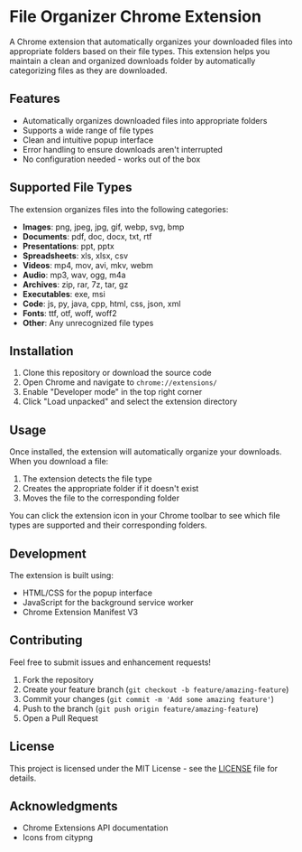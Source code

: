# File Organizer Chrome Extension

A Chrome extension that automatically organizes your downloaded files into appropriate folders based on their file types. This extension helps you maintain a clean and organized downloads folder by automatically categorizing files as they are downloaded.

## Features

- Automatically organizes downloaded files into appropriate folders
- Supports a wide range of file types
- Clean and intuitive popup interface
- Error handling to ensure downloads aren't interrupted
- No configuration needed - works out of the box

## Supported File Types

The extension organizes files into the following categories:

- **Images**: png, jpeg, jpg, gif, webp, svg, bmp
- **Documents**: pdf, doc, docx, txt, rtf
- **Presentations**: ppt, pptx
- **Spreadsheets**: xls, xlsx, csv
- **Videos**: mp4, mov, avi, mkv, webm
- **Audio**: mp3, wav, ogg, m4a
- **Archives**: zip, rar, 7z, tar, gz
- **Executables**: exe, msi
- **Code**: js, py, java, cpp, html, css, json, xml
- **Fonts**: ttf, otf, woff, woff2
- **Other**: Any unrecognized file types

## Installation

1. Clone this repository or download the source code
2. Open Chrome and navigate to `chrome://extensions/`
3. Enable "Developer mode" in the top right corner
4. Click "Load unpacked" and select the extension directory

## Usage

Once installed, the extension will automatically organize your downloads. When you download a file:
1. The extension detects the file type
2. Creates the appropriate folder if it doesn't exist
3. Moves the file to the corresponding folder

You can click the extension icon in your Chrome toolbar to see which file types are supported and their corresponding folders.

## Development

The extension is built using:
- HTML/CSS for the popup interface
- JavaScript for the background service worker
- Chrome Extension Manifest V3

## Contributing

Feel free to submit issues and enhancement requests!

1. Fork the repository
2. Create your feature branch (`git checkout -b feature/amazing-feature`)
3. Commit your changes (`git commit -m 'Add some amazing feature'`)
4. Push to the branch (`git push origin feature/amazing-feature`)
5. Open a Pull Request

## License

This project is licensed under the MIT License - see the [LICENSE](LICENSE) file for details.

## Acknowledgments

- Chrome Extensions API documentation
- Icons from citypng